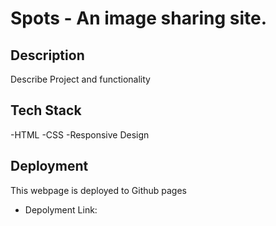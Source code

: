 # Spots - An image sharing site.

## Description

Describe Project and functionality

## Tech Stack

-HTML
-CSS
-Responsive Design

## Deployment

This webpage is deployed to Github pages

- Depolyment Link:
